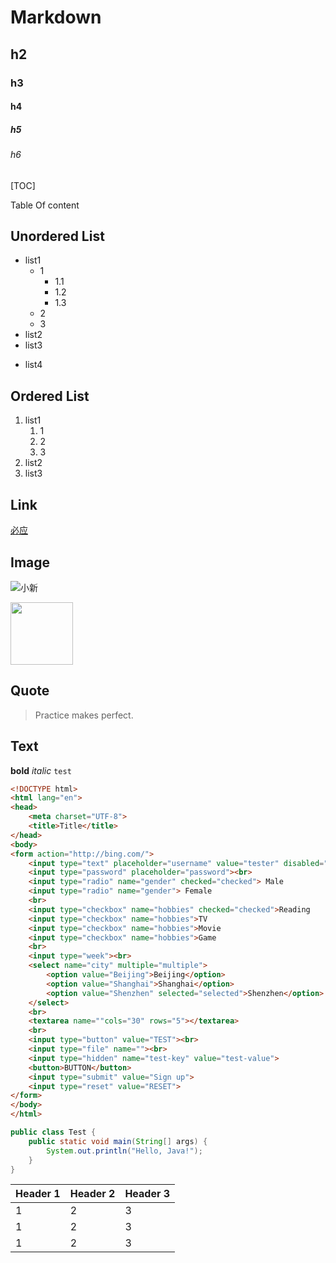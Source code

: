 # Markdown
## h2
### h3
#### h4
##### h5
###### h6

[TOC]

Table Of content

## Unordered List
- list1
	- 1
		- 1.1
		- 1.2
		- 1.3
	- 2
	- 3
- list2
- list3
* list4

## Ordered List
1. list1
	1. 1
	2. 2
	3. 3
2. list2
3. list3

## Link

[必应](http://bing.com)

## Image

![小新](http://i7.download.fd.pchome.net//g1/M00/0A/0E/ooYBAFPhzKSIZn9GAAF6UMXMsOkAAB0gQIBKTEAAXpo654.jpg)

<img src="http://i7.download.fd.pchome.net//g1/M00/0A/0E/ooYBAFPhzKSIZn9GAAF6UMXMsOkAAB0gQIBKTEAAXpo654.jpg" height="100">


## Quote

> Practice makes perfect.

## Text

**bold**
*italic*
`test`

```html
<!DOCTYPE html>
<html lang="en">
<head>
    <meta charset="UTF-8">
    <title>Title</title>
</head>
<body>
<form action="http://bing.com/">
    <input type="text" placeholder="username" value="tester" disabled="disabled"><br>
    <input type="password" placeholder="password"><br>
    <input type="radio" name="gender" checked="checked"> Male
    <input type="radio" name="gender"> Female
    <br>
    <input type="checkbox" name="hobbies" checked="checked">Reading
    <input type="checkbox" name="hobbies">TV
    <input type="checkbox" name="hobbies">Movie
    <input type="checkbox" name="hobbies">Game
    <br>
    <input type="week"><br>
    <select name="city" multiple="multiple">
        <option value="Beijing">Beijing</option>
        <option value="Shanghai">Shanghai</option>
        <option value="Shenzhen" selected="selected">Shenzhen</option>
    </select>
    <br>
    <textarea name=""cols="30" rows="5"></textarea>
    <br>
    <input type="button" value="TEST"><br>
    <input type="file" name=""><br>
    <input type="hidden" name="test-key" value="test-value">
    <button>BUTTON</button>
    <input type="submit" value="Sign up">
    <input type="reset" value="RESET">
</form>
</body>
</html>
```

```java
public class Test {
	public static void main(String[] args) {
		System.out.println("Hello, Java!");
	}
}
```

|Header 1|Header 2|Header 3|
|-|-|-|
|1|2|3|
|1|2|3|
|1|2|3|
